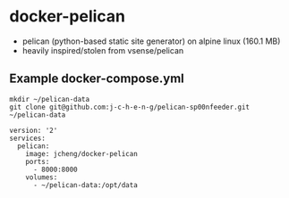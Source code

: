 # docker-pelican

* pelican (python-based static site generator) on alpine linux (160.1 MB)
* heavily inspired/stolen from vsense/pelican 

## Example docker-compose.yml


    mkdir ~/pelican-data
    git clone git@github.com:j-c-h-e-n-g/pelican-sp00nfeeder.git ~/pelican-data

    version: '2'
    services:
      pelican:
        image: jcheng/docker-pelican
        ports:
          - 8000:8000
        volumes:
          - ~/pelican-data:/opt/data

